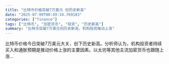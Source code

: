 ```yaml
---
title: "比特币价格突破7万美元 创历史新高"
date: "2025-07-09T00:49:34.769183"
categories: ["finance"]
tags: ["比特币", "加密货币", "投资", "历史新高"]
summary: "比特币突破7万美元创历史新高，机构投资推动上涨"
---
```


比特币价格今日突破7万美元大关，创下历史新高。分析师认为，机构投资者持续买入和通胀预期是推动价格上涨的主要因素。以太坊等其他主流加密货币也跟随上涨...